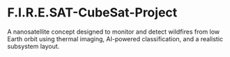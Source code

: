 # F.I.R.E.SAT-CubeSat-Project
A nanosatellite concept designed to monitor and detect wildfires from low Earth orbit using thermal imaging, AI-powered classification, and a realistic subsystem layout.

